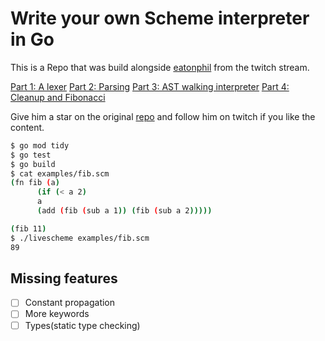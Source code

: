# Write your own Scheme interpreter in Go

This is a Repo that was build alongside [eatonphil](twitch.tv/eatonphil) from the twitch stream.

[Part 1: A lexer](https://www.youtube.com/watch?v=lZNhZI-dN9k)
[Part 2: Parsing](https://www.youtube.com/watch?v=5ttFEPQopXc)
[Part 3: AST walking interpreter](https://www.youtube.com/watch?v=YwmGcverSHI)
[Part 4: Cleanup and Fibonacci](https://www.youtube.com/watch?v=skDhTWILH8I)

Give him a star on the original [repo](https://github.com/eatonphil/livescheme) and follow him on twitch if you like the content. 

```bash
$ go mod tidy
$ go test
$ go build
$ cat examples/fib.scm
(fn fib (a)
      (if (< a 2)
	  a
	  (add (fib (sub a 1)) (fib (sub a 2)))))

(fib 11)
$ ./livescheme examples/fib.scm
89

```

## Missing features

- [ ] Constant propagation
- [ ] More keywords
- [ ] Types(static type checking) 